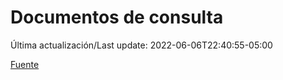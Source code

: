 # Documentos de consulta

Última actualización/Last update: 2022-06-06T22:40:55-05:00

 [Fuente](https://coronavirus.gob.mx/documentos-de-consulta/)
